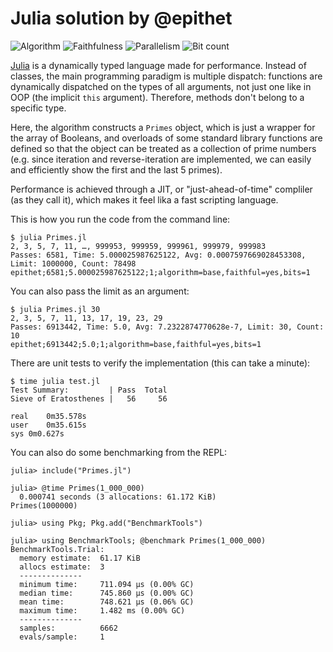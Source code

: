 # Julia solution by @epithet

![Algorithm](https://img.shields.io/badge/Algorithm-base-green)
![Faithfulness](https://img.shields.io/badge/Faithful-yes-green)
![Parallelism](https://img.shields.io/badge/Parallel-no-green)
![Bit count](https://img.shields.io/badge/Bits-1-green)

[Julia](https://julialang.org/) is a dynamically typed language made for performance.
Instead of classes, the main programming paradigm is multiple dispatch:
functions are dynamically dispatched on the types of all arguments,
not just one like in OOP (the implicit `this` argument).
Therefore, methods don't belong to a specific type.

Here, the algorithm constructs a `Primes` object,
which is just a wrapper for the array of Booleans,
and overloads of some standard library functions are defined
so that the object can be treated as a collection of prime numbers
(e.g. since iteration and reverse-iteration are implemented,
we can easily and efficiently show the first and the last 5 primes).

Performance is achieved through a JIT, or "just-ahead-of-time" compliler (as they call it),
which makes it feel lika a fast scripting language.

This is how you run the code from the command line:
```
$ julia Primes.jl
2, 3, 5, 7, 11, …, 999953, 999959, 999961, 999979, 999983
Passes: 6581, Time: 5.000025987625122, Avg: 0.0007597669028453308, Limit: 1000000, Count: 78498
epithet;6581;5.000025987625122;1;algorithm=base,faithful=yes,bits=1
```

You can also pass the limit as an argument:
```
$ julia Primes.jl 30
2, 3, 5, 7, 11, 13, 17, 19, 23, 29
Passes: 6913442, Time: 5.0, Avg: 7.2322874770628e-7, Limit: 30, Count: 10
epithet;6913442;5.0;1;algorithm=base,faithful=yes,bits=1
```

There are unit tests to verify the implementation (this can take a minute):
```
$ time julia test.jl 
Test Summary:         | Pass  Total
Sieve of Eratosthenes |   56     56

real	0m35.578s
user	0m35.615s
sys	0m0.627s
```

You can also do some benchmarking from the REPL:
```
julia> include("Primes.jl")

julia> @time Primes(1_000_000)
  0.000741 seconds (3 allocations: 61.172 KiB)
Primes(1000000)

julia> using Pkg; Pkg.add("BenchmarkTools")

julia> using BenchmarkTools; @benchmark Primes(1_000_000)
BenchmarkTools.Trial: 
  memory estimate:  61.17 KiB
  allocs estimate:  3
  --------------
  minimum time:     711.094 μs (0.00% GC)
  median time:      745.860 μs (0.00% GC)
  mean time:        748.621 μs (0.06% GC)
  maximum time:     1.482 ms (0.00% GC)
  --------------
  samples:          6662
  evals/sample:     1
```
